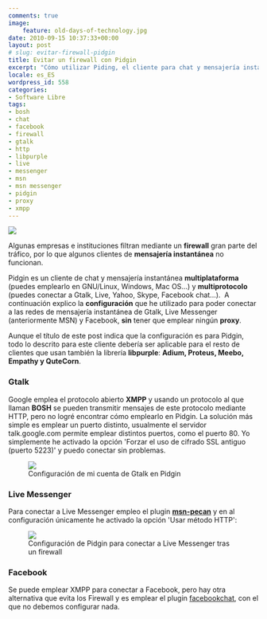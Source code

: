 ```yaml
---
comments: true
image:
    feature: old-days-of-technology.jpg
date: 2010-09-15 10:37:33+00:00
layout: post
# slug: evitar-firewall-pidgin
title: Evitar un firewall con Pidgin
excerpt: "Cómo utilizar Piding, el cliente para chat y mensajería instantánea libre, cuando algunas empresas e instituciones filtran mediante un firewall el tráfico"
locale: es_ES
wordpress_id: 558
categories:
- Software Libre
tags:
- bosh
- chat
- facebook
- firewall
- gtalk
- http
- libpurple
- live
- messenger
- msn
- msn messenger
- pidgin
- proxy
- xmpp
---
```


[![](http://jllopezpino.files.wordpress.com/2010/09/pidgin-firewall.png?w=150)](http://jllopezpino.files.wordpress.com/2010/09/pidgin-firewall.png)

Algunas empresas e instituciones filtran mediante un **firewall** gran parte del tráfico, por lo que algunos clientes de **mensajería instantánea** no funcionan.

Pidgin es un cliente de chat y mensajería instantánea **multiplataforma** (puedes emplearlo en GNU/Linux, Windows, Mac OS...) y **multiprotocolo** (puedes conectar a Gtalk, Live, Yahoo, Skype, Facebook chat...).  A continuación explico la **configuración** que he utilizado para poder conectar a las redes de mensajería instantánea de Gtalk, Live Messenger (anteriormente MSN) y Facebook, **sin** tener que emplear ningún **proxy**.

Aunque el título de este post indica que la configuración es para Pidgin, todo lo descrito para este cliente debería ser aplicable para el resto de clientes que usan también la librería **libpurple**: **Adium, Proteus, Meebo, Empathy **y** QuteCorn**.


### Gtalk


Google emplea el protocolo abierto **XMPP** y usando un protocolo al que llaman **BOSH** se pueden transmitir mensajes de este protocolo mediante HTTP, pero no logré encontrar cómo emplearlo en Pidgin. La solución más simple es emplear un puerto distinto, usualmente el servidor talk.google.com permite emplear distintos puertos, como el puerto 80. Yo simplemente he activado la opción 'Forzar el uso de cifrado SSL antiguo (puerto 5223)' y puedo conectar sin problemas.

<figure>
	<a href="http://jllopezpino.files.wordpress.com/2010/09/pidgin-gtalk.png" alt="Configuración de mi cuenta de Gtalk en Pidgin">
		<img src="http://jllopezpino.files.wordpress.com/2010/09/pidgin-gtalk.png">
	</a>
	<figcaption>Configuración de mi cuenta de Gtalk en Pidgin</figcaption>
</figure>



### Live Messenger


Para conectar a Live Messenger empleo el plugin [**msn-pecan**](http://code.google.com/p/msn-pecan/) y en al configuración únicamente he activado la opción 'Usar método HTTP':

<figure>
	<a href="http://jllopezpino.files.wordpress.com/2010/09/live-messenger-pidgin.png" alt="Configuración de Pidgin para conectar a Live Messenger tras un firewall">
		<img src="http://jllopezpino.files.wordpress.com/2010/09/live-messenger-pidgin.png">
	</a>
	<figcaption>Configuración de Pidgin para conectar a Live Messenger tras un firewall</figcaption>
</figure>



### Facebook


Se puede emplear XMPP para conectar a Facebook, pero hay otra alternativa que evita los Firewall y es emplear el plugin [facebookchat](http://code.google.com/p/pidgin-facebookchat/), con el que no debemos configurar nada.
